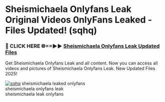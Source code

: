 # Sheismichaela Onlyfans Leak Original Videos 0nlyFans Leaked - Files Updated! (sqhq)

<h3>🔴 CLICK HERE 🌐==►► <a href="https://tinyurl.com/3hn5wdd3" rel="nofollow">Sheismichaela Onlyfans Leak Updated Files</a></h3>

Get Sheismichaela Onlyfans Leak and all content. Now you can access all videos and pictures of Sheismichaela Onlyfans Leak. New Updated Files 2025!

[![sqhq](https://i.imgur.com/4HnBqBT.gif)](https://tinyurl.com/3hn5wdd3)
sheismichaela leaked onlyfans<br>
sheismichaela onlyfans leak<br>
sheismichaela leak onlyfans
